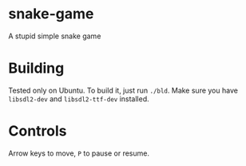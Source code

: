# snake-game
A stupid simple snake game
# Building
Tested only on Ubuntu. To build it, just run `./bld`.
Make sure you have `libsdl2-dev` and `libsdl2-ttf-dev` installed.
# Controls
Arrow keys to move, `P` to pause or resume.
